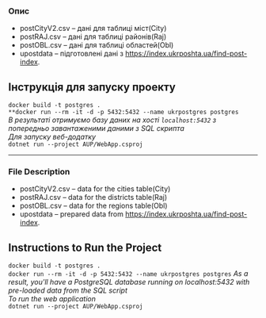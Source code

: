 ### Опис 

- postCityV2.csv – дані для таблиці міст(City)
- postRAJ.csv – дані для таблиці районів(Raj)
- postOBL.csv – дані для таблиці областей(Obl)
- upostdata – підготовлені дані з https://index.ukrposhta.ua/find-post-index.

## Інструкція для запуску проекту

```docker build -t postgres .```  
```**docker run --rm -it -d -p 5432:5432 --name ukrpostgres postgres```  
*В результаті отримуємо базу даних на хості `localhost:5432` з попередньо завантаженими даними з SQL скрипта*  
*Для запуску веб-додатку*  
```dotnet run --project AUP/WebApp.csproj```

--------------------------------------------------------------------------------------------------------------------------------------


### File Description

- postCityV2.csv – data for the cities table(City)
- postRAJ.csv – data for the districts table(Raj)
- postOBL.csv – data for the regions table(Obl)
- upostdata – prepared data from https://index.ukrposhta.ua/find-post-index.

## Instructions to Run the Project  
```docker build -t postgres .```  
```docker run --rm -it -d -p 5432:5432 --name ukrpostgres postgres``` 
*As a result, you'll have a PostgreSQL database running on localhost:5432 with pre-loaded data from the SQL script*  
*To run the web application*  
```dotnet run --project AUP/WebApp.csproj```
